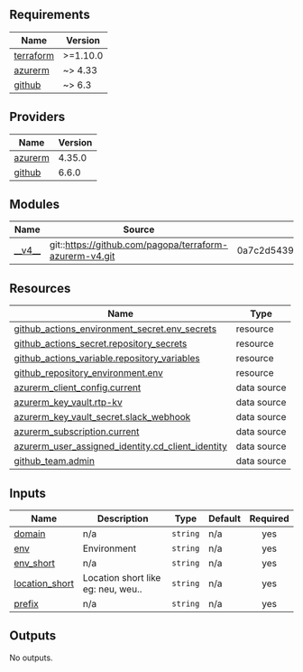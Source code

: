 <!-- markdownlint-disable -->
<!-- BEGIN_TF_DOCS -->
## Requirements

| Name | Version |
|------|---------|
| <a name="requirement_terraform"></a> [terraform](#requirement\_terraform) | >=1.10.0 |
| <a name="requirement_azurerm"></a> [azurerm](#requirement\_azurerm) | ~> 4.33 |
| <a name="requirement_github"></a> [github](#requirement\_github) | ~> 6.3 |

## Providers

| Name | Version |
|------|---------|
| <a name="provider_azurerm"></a> [azurerm](#provider\_azurerm) | 4.35.0 |
| <a name="provider_github"></a> [github](#provider\_github) | 6.6.0 |

## Modules

| Name | Source | Version |
|------|--------|---------|
| <a name="module___v4__"></a> [\_\_v4\_\_](#module\_\_\_v4\_\_) | git::https://github.com/pagopa/terraform-azurerm-v4.git | 0a7c2d5439660df28f2154eb86f5a8af0bbe8892 |

## Resources

| Name | Type |
|------|------|
| [github_actions_environment_secret.env_secrets](https://registry.terraform.io/providers/integrations/github/latest/docs/resources/actions_environment_secret) | resource |
| [github_actions_secret.repository_secrets](https://registry.terraform.io/providers/integrations/github/latest/docs/resources/actions_secret) | resource |
| [github_actions_variable.repository_variables](https://registry.terraform.io/providers/integrations/github/latest/docs/resources/actions_variable) | resource |
| [github_repository_environment.env](https://registry.terraform.io/providers/integrations/github/latest/docs/resources/repository_environment) | resource |
| [azurerm_client_config.current](https://registry.terraform.io/providers/hashicorp/azurerm/latest/docs/data-sources/client_config) | data source |
| [azurerm_key_vault.rtp-kv](https://registry.terraform.io/providers/hashicorp/azurerm/latest/docs/data-sources/key_vault) | data source |
| [azurerm_key_vault_secret.slack_webhook](https://registry.terraform.io/providers/hashicorp/azurerm/latest/docs/data-sources/key_vault_secret) | data source |
| [azurerm_subscription.current](https://registry.terraform.io/providers/hashicorp/azurerm/latest/docs/data-sources/subscription) | data source |
| [azurerm_user_assigned_identity.cd_client_identity](https://registry.terraform.io/providers/hashicorp/azurerm/latest/docs/data-sources/user_assigned_identity) | data source |
| [github_team.admin](https://registry.terraform.io/providers/integrations/github/latest/docs/data-sources/team) | data source |

## Inputs

| Name | Description | Type | Default | Required |
|------|-------------|------|---------|:--------:|
| <a name="input_domain"></a> [domain](#input\_domain) | n/a | `string` | n/a | yes |
| <a name="input_env"></a> [env](#input\_env) | Environment | `string` | n/a | yes |
| <a name="input_env_short"></a> [env\_short](#input\_env\_short) | n/a | `string` | n/a | yes |
| <a name="input_location_short"></a> [location\_short](#input\_location\_short) | Location short like eg: neu, weu.. | `string` | n/a | yes |
| <a name="input_prefix"></a> [prefix](#input\_prefix) | n/a | `string` | n/a | yes |

## Outputs

No outputs.
<!-- END_TF_DOCS -->

